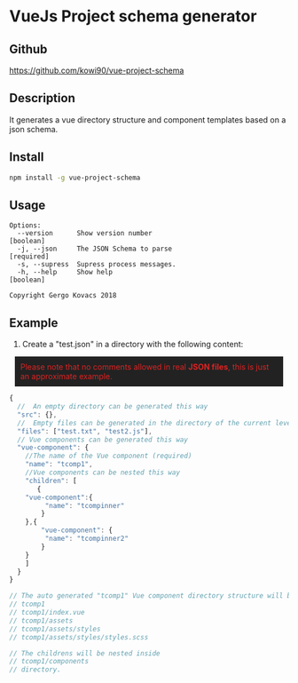 # VueJs Project schema generator

## Github

https://github.com/kowi90/vue-project-schema
## Description
It generates a vue directory structure and component templates based on a json schema.

## Install
```bash
npm install -g vue-project-schema
```
## Usage
```
Options:
  --version      Show version number                                   [boolean]
  -j, --json     The JSON Schema to parse                             [required]
  -s, --supress  Supress process messages.
  -h, --help     Show help                                             [boolean]

Copyright Gergo Kovacs 2018

```
## Example
1. Create a "test.json" in a directory with the following content:
<div style="color:#dd2222;background-color:#222;margin:10px;padding:10px;">    
Please note that no comments allowed in real <b>JSON files</b>, this is just an approximate example.
</div>

```javascript
{
  //  An empty directory can be generated this way
  "src": {},
  //  Empty files can be generated in the directory of the current level
  "files": ["test.txt", "test2.js"],
  // Vue components can be generated this way
  "vue-component": {
    //The name of the Vue component (required)
    "name": "tcomp1",
    //Vue components can be nested this way
    "children": [
       {
	"vue-component":{
         "name": "tcompinner"
      	}
	},{
      	"vue-component": {
         "name": "tcompinner2"
      	}
	}
    ]
  }
}

// The auto generated "tcomp1" Vue component directory structure will be:
// tcomp1
// tcomp1/index.vue
// tcomp1/assets
// tcomp1/assets/styles
// tcomp1/assets/styles/styles.scss

// The childrens will be nested inside
// tcomp1/components
// directory.

```